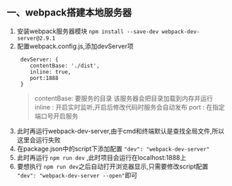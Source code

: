 ## 一、webpack搭建本地服务器

1. 安装webpack服务器模块 `npm install --save-dev webpack-dev-server@2.9.1`
2. 配置webpack.config.js,添加devServer项
    ```
     devServer: {
        contentBase: './dist',
        inline: true,
        port:1888
     }    
    ```
    > contentBase: 要服务的目录 该服务器会把目录加载到内存并运行   
    > inline : 开启实时监听,开启后修改代码时服务会自动发布
    > port : 在指定端口号开启服务
3. 此时再运行webpack-dev-server,由于cmd和终端默认是查找全局文件,所以这里会运行失败
4. 在package.json中的script下添加配置 `"dev": "webpack-dev-server"`
5. 此时再运行 `npm run dev` ,此时项目会运行在localhost:1888上
6. 要想执行 `npm run dev`之后自动打开浏览器显示,只需要修改script配置 ` "dev": "webpack-dev-server --open"`即可
